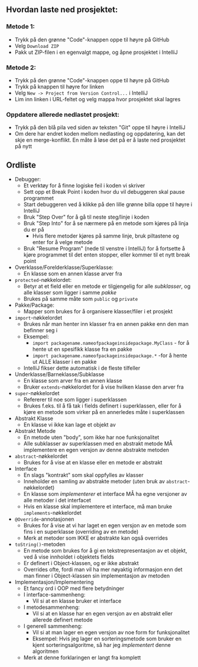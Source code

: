 ## Hvordan laste ned prosjektet:

### Metode 1:
* Trykk på den grønne "Code"-knappen oppe til høyre på GitHub
* Velg `Download ZIP`
* Pakk ut ZIP-filen i en egenvalgt mappe, og åpne prosjektet i IntelliJ

### Metode 2:
* Trykk på den grønne "Code"-knappen oppe til høyre på GitHub
* Trykk på knappen til høyre for linken
* Velg `New -> Project from Version Control...` i IntelliJ
* Lim inn linken i URL-feltet og velg mappa hvor prosjektet skal lagres

### Oppdatere allerede nedlastet prosjekt:
* Trykk på den blå pila ved siden av teksten "Git" oppe til høyre i IntelliJ
* Om dere har endret koden mellom nedlasting og oppdatering, kan det skje en merge-konflikt. En måte å løse det på er å laste ned prosjektet på nytt

## Ordliste
* Debugger:
  * Et verktøy for å finne logiske feil i koden vi skriver
  * Sett opp et Break Point i koden hvor du vil debuggeren skal pause programmet
  * Start debuggeren ved å klikke på den lille grønne billa oppe til høyre i IntelliJ
  * Bruk "Step Over" for å gå til neste steg/linje i koden
  * Bruk "Step Into" for å se nærmere på en metode som kjøres på linja du er på
    * Hvis flere metoder kjøres på samme linje, bruk piltastene og enter for å velge metode
  * Bruk "Resume Program" (nede til venstre i IntelliJ) for å fortsette å kjøre programmet til det enten stopper, eller kommer til et nytt break point
* Overklasse/Forelderklasse/Superklasse:
  * En klasse som en annen klasse arver fra
* `protected`-nøkkelordet:
  * Betyr at et field eller en metode er tilgjengelig for alle *subklasser*, og alle klasser som ligger i samme *pakke*
  * Brukes på samme måte som `public` og `private`
* Pakke/Package:
  * Mapper som brukes for å organisere klasser/filer i et prosjekt
* `import`-nøkkelordet
  * Brukes når man henter inn klasser fra en annen pakke enn den man befinner seg i
  * Eksempel:
    * `import packagename.nameofpackageinsidepackage.MyClass` - for å hente ut en spesifikk klasse fra en pakke
    * `import packagename.nameofpackageinsidepackage.*` -for å hente ut ALLE klasser i en pakke
  * IntelliJ fikser dette automatisk i de fleste tilfeller
* Underklasse/Barneklasse/Subklasse
  * En klasse som arver fra en annen klasse
  * Bruker `extends`-nøkkelordet for å vise hvilken klasse den arver fra
* `super`-nøkkelordet
  * Refererer til noe som ligger i superklassen
  * Brukes f.eks. til å få tak i fields definert i superklassen, eller for å kjøre en metode som virker på en annerledes måte i superklassen 
* Abstrakt Klasse
  * En klasse vi ikke kan lage et objekt av
* Abstrakt Metode
  * En metode uten "body", som ikke har noe funksjonalitet
  * Alle subklasser av superklassen med en abstrakt metode MÅ implementere en egen versjon av denne abstrakte metoden
* `abstract`-nøkkelordet
  * Brukes for å vise at en klasse eller en metode er abstrakt
* Interface
  * En slags "kontrakt" som skal oppfylles av klasser
  * Inneholder en samling av abstrakte metoder (uten bruk av `abstract`-nøkkelordet)
  * En klasse som *implementerer* et interface MÅ ha egne versjoner av alle metoder i det interfacet
  * Hvis en klasse skal implementere et interface, må man bruke `implements`-nøkkelordet
* `@Override`-annotasjonen
  * Brukes for å vise at vi har laget en egen versjon av en metode som fins i en superklasse (overriding av en metode)
  * Merk at metoder som IKKE er abstrakte kan også overrides
* `toString()`-metoden
  * En metode som brukes for å gi en tekstrepresentasjon av et objekt, ved å vise innholdet i objektets fields
  * Er definert i Object-klassen, og er ikke abstrakt
  * Overrides ofte, fordi man vil ha mer nøyaktig informasjon enn det man finner i Object-klassen sin implementasjon av metoden
* Implementasjon/Implementering
  * Et fancy ord i OOP med flere betydninger
  * I interface-sammenheng:
    * Vil si at en klasse bruker et interface
  * I metodesammenheng:
    * Vil si at en klasse har en egen versjon av en abstrakt eller allerede definert metode
  * I generell sammenheng:
    * Vil si at man lager en egen versjon av noe form for funksjonalitet
    * Eksempel: Hvis jeg lager en sorteringsmetode som bruker en kjent sorteringsalgoritme, så har jeg *implementert* denne algoritmen
  * Merk at denne forklaringen er langt fra komplett